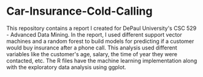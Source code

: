 # Car-Insurance-Cold-Calling

This repository contains a report I created for DePaul University's CSC 529 - Advanced Data Mining. In the report, I used different support vector machines and a random forest to build models for predicting if a customer would buy insurance after a phone call. This analysis used different variables like the customer's age, salary, the time of year they were contacted, etc. The R files have the machine learning implementation along with the exploratory data analysis using ggplot.
